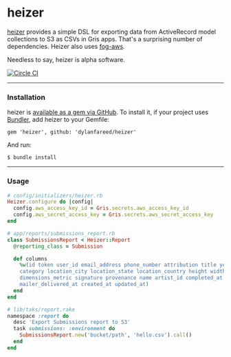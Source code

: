 # heizer

[heizer](https://github.com/dylanfareed/heizer) provides a simple DSL for exporting data from ActiveRecord model collections to S3 as CSVs in Gris apps. That's a surprising number of dependencies. Heizer also uses [fog-aws](https://github.com/fog/fog-aws).

Needless to say, heizer is alpha software.

[![Circle CI](https://circleci.com/gh/dylanfareed/heizer.svg?style=svg)](https://circleci.com/gh/dylanfareed/heizer)

---

### Installation

heizer is [available as a gem via GitHub](https://github.com/dylanfareed/heizer). To install it, if your project uses [Bundler](http://bundler.io/), add heizer to your Gemfile:

```
gem 'heizer', github: 'dylanfareed/heizer'
```

And run:

```
$ bundle install
```

---

### Usage

```ruby
# config/initializers/heizer.rb
Heizer.configure do |config|
  config.aws_access_key_id = Gris.secrets.aws_access_key_id
  config.aws_secret_access_key = Gris.secrets.aws_secret_access_key
end
```

```ruby
# app/reports/submissions_report.rb
class SubmissionsReport < Heizer::Report
  @reporting_class = Submission

  def columns
    %w(id token user_id email_address phone_number attribution title year
    category location_city location_state location_country height width depth
    dimensions_metric signature provenance name artist_id completed_at
    mailer_delivered_at created_at updated_at)
  end
end
```

```ruby
# lib/taks/report.rake
namespace :report do
  desc 'Export Submissions report to S3'
  task submissions: :environment do
    SubmissionsReport.new('bucket/path', 'hello.csv').call()
  end
end
```

